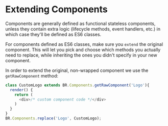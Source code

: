 # Extending Components

Components are generally defined as functional stateless components, unless they contain extra logic (lifecycle methods, event handlers, etc.) in which case they'll be defined as ES6 classes.

For components defined as ES6 classes, make sure you `extend` the original component. This will let you pick and choose which methods you actually need to replace, while inheriting the ones you didn't specify in your new component.

In order to extend the original, non-wrapped component we use the `getRawComponent` method:

```javascript
class CustomLogo extends BR.Components.getRawComponent('Logo'){
  render() {
    return (
      <div>/* custom component code */</div>
    )
  }
}
BR.Components.replace('Logo', CustomLogo);
```
